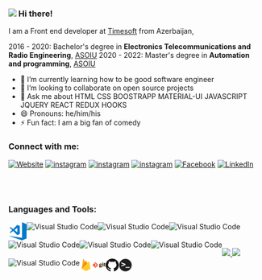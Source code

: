 ### <img src="https://github.com/TheDudeThatCode/TheDudeThatCode/blob/master/Assets/Hi.gif" width="29px"> Hi there!

I am a Front end developer at [Timesoft](https://github.com/timesofttechnology) from Azerbaijan, 

2016 - 2020: Bachelor's degree in **Electronics Telecommunications and Radio Engineering**, [ASOIU](http://www.asoiu.edu.az/en)
2020 - 2022: Master's degree in **Automation and programming**, [ASOIU](http://www.asoiu.edu.az/en)

- 🌱 I’m currently learning how to be good software engineer
- 👯 I’m looking to collaborate on open source projects
- 💬 Ask me about HTML CSS BOOSTRAPP MATERIAL-UI JAVASCRIPT JQUERY REACT REDUX HOOKS  
- 😄 Pronouns: he/him/his
- ⚡ Fun fact: I am a big fan of comedy

### Connect with me:

 [<img alt="Website" height="30px" src="https://www.pngkey.com/png/full/911-9113941_international-human-rights-instruments-white-transparent-website-logo.png"/>][website] 
 [<img alt="instagram" height="30px" src="https://instagram-brand.com/wp-content/themes/ig-branding/assets/images/ig-logo-email.png"/>][instagram] 
 [<img alt="instagram" height="30px" src="https://png4u.com/wp-content/uploads/2020/02/Whatsapp-Logo-Icon-PNG-Android-Ios-13-1024x1024.png"/>][whatsapp] 
 [<img alt="instagram" height="30px" src="https://i1.wp.com/www.vectorico.com/wp-content/uploads/2019/02/Telegram-Icon.png?fit=1000%2C1000"/>][telegram] 
 [<img alt="Facebook" height="30px" src="https://upload.wikimedia.org/wikipedia/commons/thumb/1/1b/Facebook_icon.svg/768px-Facebook_icon.svg.png" />][facebook]
 [<img alt="LinkedIn" height="30px" src="https://lh3.googleusercontent.com/fqYJHtyzZzA4vacRzeJoB93QNvA5-mvR-8UB5oVLxdYDSTpfLp_KgYD4IqVGJUgFEJo" />][linkedin]

</br>
</br>

### Languages and Tools:

<img align="left" alt="Visual Studio Code" height="36px" src="https://raw.githubusercontent.com/github/explore/80688e429a7d4ef2fca1e82350fe8e3517d3494d/topics/visual-studio-code/visual-studio-code.png" />
<img align="left" alt="Visual Studio Code" height="36px" src="https://seeklogo.com/images/W/webstorm-logo-691E749F21-seeklogo.com.png" />
<img align="left" alt="Visual Studio Code" height="36px" src="https://images.vexels.com/media/users/3/166383/isolated/preview/6024bc5746d7436c727825dc4fc23c22-html-programming-language-icon-by-vexels.png" />
<img align="left" alt="Visual Studio Code" height="36px" src="https://upload.wikimedia.org/wikipedia/commons/thumb/d/d5/CSS3_logo_and_wordmark.svg/1200px-CSS3_logo_and_wordmark.svg.png" />
<img align="left" alt="Visual Studio Code" height="36px" src="https://upload.wikimedia.org/wikipedia/commons/thumb/b/b2/Bootstrap_logo.svg/1024px-Bootstrap_logo.svg.png" />
<img align="left" alt="Visual Studio Code" height="36px" src="https://upload.wikimedia.org/wikipedia/commons/thumb/9/99/Unofficial_JavaScript_logo_2.svg/1024px-Unofficial_JavaScript_logo_2.svg.png" />
<img align="left" alt="Visual Studio Code" height="36px" src="https://cdn4.iconfinder.com/data/icons/logos-3/600/React.js_logo-512.png" />
<img align="left" alt="Visual Studio Code" height="36px" src="https://cdn.freebiesupply.com/logos/thumbs/2x/angular-icon-logo.png" />
<img align="left" alt="Firebase" width="26px" src="https://raw.githubusercontent.com/github/explore/80688e429a7d4ef2fca1e82350fe8e3517d3494d/topics/firebase/firebase.png" />
<img align="left" alt="Git" width="26px" src="https://raw.githubusercontent.com/github/explore/80688e429a7d4ef2fca1e82350fe8e3517d3494d/topics/git/git.png" />
<img align="left" alt="GitHub" width="26px" src="https://raw.githubusercontent.com/github/explore/78df643247d429f6cc873026c0622819ad797942/topics/github/github.png" />
<img align="left" alt="Terminal" width="26px" src="https://raw.githubusercontent.com/github/explore/80688e429a7d4ef2fca1e82350fe8e3517d3494d/topics/terminal/terminal.png" />



</br>
</br>
</br>

<a href="https://github.com/murad-narimanli">
  <img height="180em" src="https://github-readme-stats.vercel.app/api/top-langs/?username=murad-narimanli&zsh-theme&layout=compact" />
  <img height="180em" src="https://github-readme-stats.vercel.app/api?username=murad-narimanli&zsh-theme&show_icons=true" />
</a>



[website]: https://muradn.netlify.app/
[instagram]: https://www.instagram.com/mr.nrmnl/
[facebook]: https://www.facebook.com/murad.nerimanli.54/
[linkedin]: https://www.linkedin.com/in/murad-n%C9%99rimanl%C4%B1-549389130/
[whatsapp]: https://wa.me/%2B994556230599
[telegram]: https://t.me/Murad235
